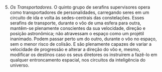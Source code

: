 ﻿5. <em>Os Transportadores.</em> O quinto grupo de serafins supervisores opera como transportadores de personalidades, carregando seres em um circuito de ida e volta às sedes-centrais das constelações. Esses serafins de transporte, durante o vôo de uma esfera para outra, mantêm-se plenamente conscientes da sua velocidade, direção e posição astronômica; não atravessam o espaço como um projétil inanimado. Podem passar perto um do outro, durante o vôo no espaço, sem o menor risco de colisão. E são plenamente capazes de variar a velocidade de progressão e alterar a direção do vôo e, mesmo, modificar os destinos caso os seus diretores os instruírem a fazê-lo em qualquer entroncamento espacial, nos circuitos da inteligência do universo.